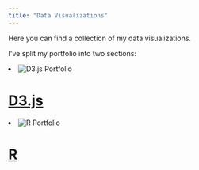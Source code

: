```yaml
---
title: "Data Visualizations"
---
```

 
Here you can find a collection of my data visualizations. 

I've split my portfolio into two sections: 

<li class="project-list-item"> 
    <img 
    src="https://raw.githubusercontent.com/connorrothschild/connorrothschild.github.io/master/_assets/images/opioids.gif" 
    alt="D3.js Portfolio"
    class="project-list-item-thumbnail"> 
    <div class="project-list-item-text-wrap"> 
        <a href="https://connorrothschild.github.io/d3js/" class="project-list-item-link" target="_blank"> 
        <h1 class="project-list-item-title">D3.js</h1>
        </a> 
    </div> 
</li>

<li class="project-list-item"> 
    <img 
    src="https://raw.githubusercontent.com/connorrothschild/connorrothschild.github.io/master/_assets/images/scrollytelling.gif" 
    alt="R Portfolio"
    class="project-list-item-thumbnail"> 
    <div class="project-list-item-text-wrap"> 
        <a href="https://connorrothschild.github.io/r/" class="project-list-item-link" target="_blank"> 
        <h1 class="project-list-item-title">R</h1>
        </a> 
    </div> 
</li>

